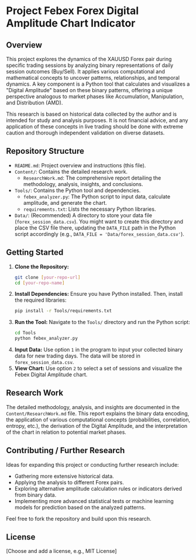 # Project Febex Forex Digital Amplitude Chart Indicator

## Overview

This project explores the dynamics of the XAUUSD Forex pair during specific trading sessions by analyzing binary representations of daily session outcomes (Buy/Sell). It applies various computational and mathematical concepts to uncover patterns, relationships, and temporal dynamics. A key component is a Python tool that calculates and visualizes a "Digital Amplitude" based on these binary patterns, offering a unique perspective analogous to market phases like Accumulation, Manipulation, and Distribution (AMD).

This research is based on historical data collected by the author and is intended for study and analysis purposes. It is not financial advice, and any application of these concepts in live trading should be done with extreme caution and thorough independent validation on diverse datasets.

## Repository Structure

* `README.md`: Project overview and instructions (this file).
* `Content/`: Contains the detailed research work.
    * `ResearchWork.md`: The comprehensive report detailing the methodology, analysis, insights, and conclusions.
* `Tools/`: Contains the Python tool and dependencies.
    * `febex_analyzer.py`: The Python script to input data, calculate amplitude, and generate the chart.
    * `requirements.txt`: Lists the necessary Python libraries.
* `Data/`: (Recommended) A directory to store your data file (`forex_session_data.csv`). You might want to create this directory and place the CSV file there, updating the `DATA_FILE` path in the Python script accordingly (e.g., `DATA_FILE = 'Data/forex_session_data.csv'`).

## Getting Started

1.  **Clone the Repository:**
    ```bash
    git clone [your-repo-url]
    cd [your-repo-name]
    ```
2.  **Install Dependencies:** Ensure you have Python installed. Then, install the required libraries:
    ```bash
    pip install -r Tools/requirements.txt
    ```
3.  **Run the Tool:** Navigate to the `Tools/` directory and run the Python script:
    ```bash
    cd Tools
    python febex_analyzer.py
    ```
4.  **Input Data:** Use option `1` in the program to input your collected binary data for new trading days. The data will be stored in `forex_session_data.csv`.
5.  **View Chart:** Use option `2` to select a set of sessions and visualize the Febex Digital Amplitude chart.

## Research Work

The detailed methodology, analysis, and insights are documented in the `Content/ResearchWork.md` file. This report explains the binary data encoding, the application of various computational concepts (probabilities, correlation, entropy, etc.), the derivation of the Digital Amplitude, and the interpretation of the chart in relation to potential market phases.

## Contributing / Further Research

Ideas for expanding this project or conducting further research include:

* Gathering more extensive historical data.
* Applying the analysis to different Forex pairs.
* Exploring alternative amplitude calculation rules or indicators derived from binary data.
* Implementing more advanced statistical tests or machine learning models for prediction based on the analyzed patterns.

Feel free to fork the repository and build upon this research.

## License

[Choose and add a license, e.g., MIT License]
